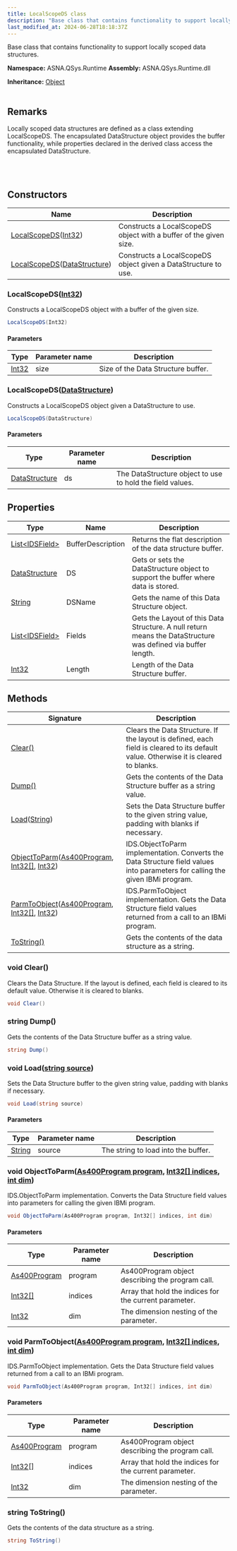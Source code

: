 ```yaml
---
title: LocalScopeDS class
description: "Base class that contains functionality to support locally scoped data structures. "
last_modified_at: 2024-06-28T18:18:37Z
---
```


Base class that contains functionality to support locally scoped data structures.

**Namespace:** ASNA.QSys.Runtime
**Assembly:** ASNA.QSys.Runtime.dll

**Inheritance:** [Object](https://docs.microsoft.com/en-us/dotnet/api/system.object)
<br>
<br>

## Remarks
Locally scoped data structures are defined as a class extending LocalScopeDS. The encapsulated DataStructure object provides the buffer functionality,
while properties declared in the derived class access the encapsulated DataStructure.

<br>
<br>

## Constructors

| Name | Description |
| --- | --- |
| [LocalScopeDS](#localscopedsint32)([Int32](https://docs.microsoft.com/en-us/dotnet/api/system.int32)) | Constructs a LocalScopeDS object with a buffer of the given size.
| [LocalScopeDS](#localscopedsdatastructure)([DataStructure](/reference/runtime/qsys-runtime/data-structure.html)) | Constructs a LocalScopeDS object given a DataStructure to use.

### LocalScopeDS([Int32](https://docs.microsoft.com/en-us/dotnet/api/system.int32))

Constructs a LocalScopeDS object with a buffer of the given size.

```cs
LocalScopeDS(Int32)
```

#### Parameters

| Type | Parameter name | Description
| --- | --- | ---
| [Int32](https://docs.microsoft.com/en-us/dotnet/api/system.int32) | size | Size of the Data Structure buffer.

### LocalScopeDS([DataStructure](/reference/runtime/qsys-runtime/data-structure.html))

Constructs a LocalScopeDS object given a DataStructure to use.

```cs
LocalScopeDS(DataStructure)
```

#### Parameters

| Type | Parameter name | Description
| --- | --- | ---
| [DataStructure](/reference/runtime/qsys-runtime/data-structure.html) | ds | The DataStructure object to use to hold the field values.

## Properties

| Type | Name | Description
| --- | --- | --- 
| [List\<IDSField\>](https://docs.microsoft.com/en-us/dotnet/api/system.collections.generic.list-1) | BufferDescription | Returns the flat description of the data structure buffer. |
| [DataStructure](/reference/runtime/qsys-runtime/data-structure.html) | DS | Gets or sets the DataStructure object to support the buffer where data is stored. |
| [String](https://learn.microsoft.com/en-us/dotnet/api/system.string?view=net-8.0) | DSName | Gets the name of this Data Structure object. |
| [List\<IDSField\>](https://docs.microsoft.com/en-us/dotnet/api/system.collections.generic.list-1) | Fields | Gets the Layout of this Data Structure. A null return means the DataStructure was defined via buffer length. |
| [Int32](https://learn.microsoft.com/en-us/dotnet/csharp/language-reference/builtin-types/integral-numeric-types) | Length | Length of the Data Structure buffer. |

## Methods

| Signature | Description |
| --- | --- |
| [Clear()](#void-clear) | Clears the Data Structure. If the layout is defined, each field is cleared to its default value. Otherwise it is cleared to blanks.
| [Dump()](#string-dump) | Gets the contents of the Data Structure buffer as a string value.
| [Load](#void-loadstring-source)([String](https://docs.microsoft.com/en-us/dotnet/api/system.string)) | Sets the Data Structure buffer to the given string value, padding with blanks if necessary.
| [ObjectToParm](#void-objecttoparmas400program-program-int32--indices-int-dim)([As400Program](/reference/datagate/datagate-client/as400-program.html), [Int32\[\]](https://docs.microsoft.com/en-us/dotnet/api/system.int32), [Int32](https://docs.microsoft.com/en-us/dotnet/api/system.int32)) | IDS.ObjectToParm implementation. Converts the Data Structure field values into parameters for calling the given IBMi program.
| [ParmToObject](#void-parmtoobjectas400program-program-int32--indices-int-dim)([As400Program](/reference/datagate/datagate-client/as400-program.html), [Int32\[\]](https://docs.microsoft.com/en-us/dotnet/api/system.int32), [Int32](https://docs.microsoft.com/en-us/dotnet/api/system.int32)) | IDS.ParmToObject implementation. Gets the Data Structure field values returned from a call to an IBMi program.
| [ToString()](#string-tostring) | Gets the contents of the data structure as a string.

### void Clear()

Clears the Data Structure. If the layout is defined, each field is cleared to its default value. Otherwise it is cleared to blanks.

```cs
void Clear()
```

### string Dump()

Gets the contents of the Data Structure buffer as a string value.

```cs
string Dump()
```

### void Load([string source](https://learn.microsoft.com/en-us/dotnet/api/system.string?view=net-8.0))

Sets the Data Structure buffer to the given string value, padding with blanks if necessary.

```cs
void Load(string source)
```

#### Parameters

| Type | Parameter name | Description
| --- | --- | ---
| [String](https://docs.microsoft.com/en-us/dotnet/api/system.string) | source | The string to load into the buffer.

### void ObjectToParm([As400Program program](/reference/datagate/datagate-client/as400-program.html), [Int32\[\] indices](https://docs.microsoft.com/en-us/dotnet/api/system.int32), [int dim](https://learn.microsoft.com/en-us/dotnet/csharp/language-reference/builtin-types/integral-numeric-types))

IDS.ObjectToParm implementation. Converts the Data Structure field values into parameters for calling the given IBMi program.

```cs
void ObjectToParm(As400Program program, Int32[] indices, int dim)
```

#### Parameters

| Type | Parameter name | Description
| --- | --- | ---
| [As400Program](/reference/datagate/datagate-client/as400-program.html) | program | As400Program object describing the program call.
| [Int32\[\]](https://docs.microsoft.com/en-us/dotnet/api/system.int32) | indices | Array that hold the indices for the current parameter.
| [Int32](https://docs.microsoft.com/en-us/dotnet/api/system.int32) | dim | The dimension nesting of the parameter.

### void ParmToObject([As400Program program](/reference/datagate/datagate-client/as400-program.html), [Int32\[\] indices](https://docs.microsoft.com/en-us/dotnet/api/system.int32), [int dim](https://learn.microsoft.com/en-us/dotnet/csharp/language-reference/builtin-types/integral-numeric-types))

IDS.ParmToObject implementation. Gets the Data Structure field values returned from a call to an IBMi program.

```cs
void ParmToObject(As400Program program, Int32[] indices, int dim)
```

#### Parameters

| Type | Parameter name | Description
| --- | --- | ---
| [As400Program](/reference/datagate/datagate-client/as400-program.html) | program | As400Program object describing the program call.
| [Int32\[\]](https://docs.microsoft.com/en-us/dotnet/api/system.int32) | indices | Array that hold the indices for the current parameter.
| [Int32](https://docs.microsoft.com/en-us/dotnet/api/system.int32) | dim | The dimension nesting of the parameter.

### string ToString()

Gets the contents of the data structure as a string.

```cs
string ToString()
```
